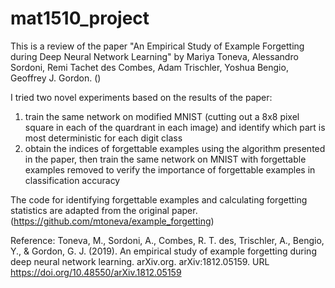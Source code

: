 # mat1510_project

This is a review of the paper "An Empirical Study of Example Forgetting during Deep Neural Network Learning" 
by Mariya Toneva, Alessandro Sordoni, Remi Tachet des Combes, Adam Trischler, Yoshua Bengio, Geoffrey J. Gordon. ()

I tried two novel experiments based on the results of the paper:
1) train the same network on modified MNIST (cutting out a 8x8 pixel square in each of the quardrant in each image) 
and identify which part is most deterministic for each digit class
2) obtain the indices of forgettable examples using the algorithm presented in the paper, then train the same network on MNIST 
with forgettable examples removed to verify the importance of forgettable examples in classification accuracy

The code for identifying forgettable examples and calculating forgetting statistics are adapted from the original paper. 
(https://github.com/mtoneva/example_forgetting)

Reference:
Toneva, M., Sordoni, A., Combes, R. T. des, Trischler, A., Bengio, Y., &amp; Gordon, G. J. (2019). An
empirical study of example forgetting during deep neural network learning. arXiv.org. arXiv:1812.05159.
URL https://doi.org/10.48550/arXiv.1812.05159
